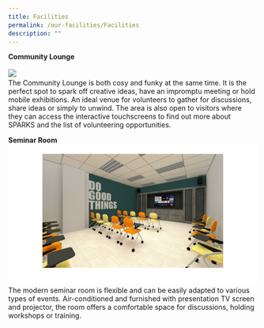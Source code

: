```yaml
---
title: Facilities
permalink: /our-facilities/Facilities
description: ""
---
```

**Community Lounge**<br>
<br>![](/images/Sparks%201.png)
<br>The Community Lounge is both cosy and funky at the same time. It is the perfect spot to spark off creative ideas, have an impromptu meeting or hold mobile exhibitions. An ideal venue for volunteers to gather for discussions, share ideas or simply to unwind.
The area is also open to visitors where they can access the interactive touchscreens to find out more about SPARKS and the list of volunteering opportunities. 


**Seminar Room**<br>
![](/images/seminar%20Room%20(1).png)
The modern seminar room is flexible and can be easily adapted to various types of events. Air-conditioned and furnished with presentation TV screen and projector, the room offers a comfortable space for discussions, holding workshops or training.